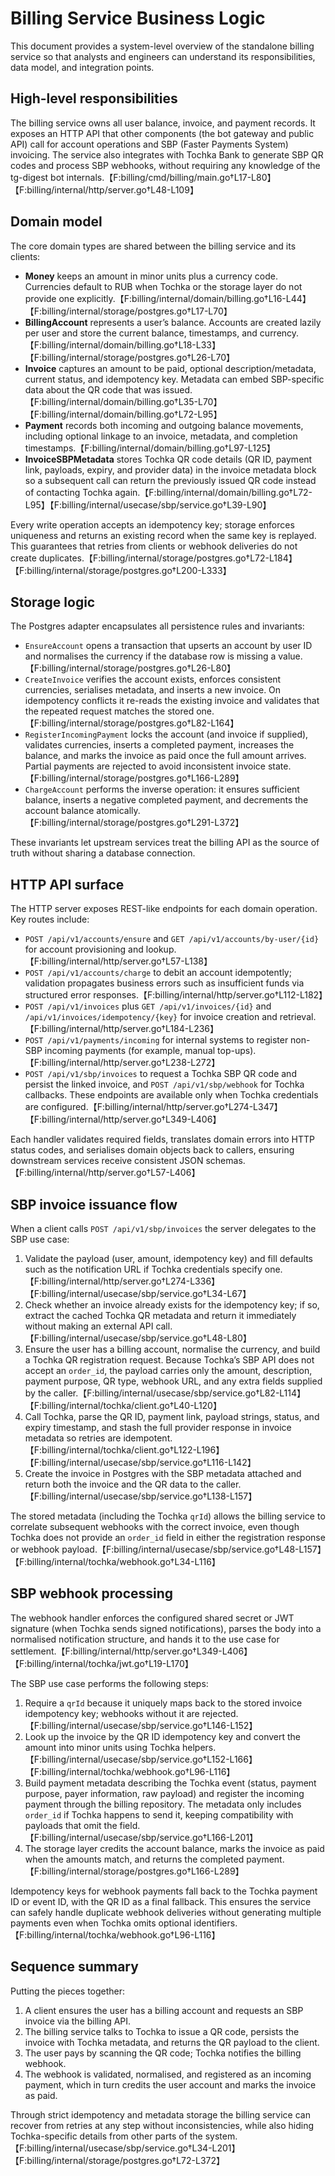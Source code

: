 # Billing Service Business Logic

This document provides a system-level overview of the standalone billing service so that analysts and engineers can understand its responsibilities, data model, and integration points.

## High-level responsibilities

The billing service owns all user balance, invoice, and payment records. It exposes an HTTP API that other components (the bot gateway and public API) call for account operations and SBP (Faster Payments System) invoicing. The service also integrates with Tochka Bank to generate SBP QR codes and process SBP webhooks, without requiring any knowledge of the tg-digest bot internals.【F:billing/cmd/billing/main.go†L17-L80】【F:billing/internal/http/server.go†L48-L109】

## Domain model

The core domain types are shared between the billing service and its clients:

- **Money** keeps an amount in minor units plus a currency code. Currencies default to RUB when Tochka or the storage layer do not provide one explicitly.【F:billing/internal/domain/billing.go†L16-L44】【F:billing/internal/storage/postgres.go†L17-L70】
- **BillingAccount** represents a user’s balance. Accounts are created lazily per user and store the current balance, timestamps, and currency.【F:billing/internal/domain/billing.go†L18-L33】【F:billing/internal/storage/postgres.go†L26-L70】
- **Invoice** captures an amount to be paid, optional description/metadata, current status, and idempotency key. Metadata can embed SBP-specific data about the QR code that was issued.【F:billing/internal/domain/billing.go†L35-L70】【F:billing/internal/domain/billing.go†L72-L95】
- **Payment** records both incoming and outgoing balance movements, including optional linkage to an invoice, metadata, and completion timestamps.【F:billing/internal/domain/billing.go†L97-L125】
- **InvoiceSBPMetadata** stores Tochka QR code details (QR ID, payment link, payloads, expiry, and provider data) in the invoice metadata block so a subsequent call can return the previously issued QR code instead of contacting Tochka again.【F:billing/internal/domain/billing.go†L72-L95】【F:billing/internal/usecase/sbp/service.go†L39-L90】

Every write operation accepts an idempotency key; storage enforces uniqueness and returns an existing record when the same key is replayed. This guarantees that retries from clients or webhook deliveries do not create duplicates.【F:billing/internal/storage/postgres.go†L72-L184】【F:billing/internal/storage/postgres.go†L200-L333】

## Storage logic

The Postgres adapter encapsulates all persistence rules and invariants:

- `EnsureAccount` opens a transaction that upserts an account by user ID and normalises the currency if the database row is missing a value.【F:billing/internal/storage/postgres.go†L26-L80】
- `CreateInvoice` verifies the account exists, enforces consistent currencies, serialises metadata, and inserts a new invoice. On idempotency conflicts it re-reads the existing invoice and validates that the repeated request matches the stored one.【F:billing/internal/storage/postgres.go†L82-L164】
- `RegisterIncomingPayment` locks the account (and invoice if supplied), validates currencies, inserts a completed payment, increases the balance, and marks the invoice as paid once the full amount arrives. Partial payments are rejected to avoid inconsistent invoice state.【F:billing/internal/storage/postgres.go†L166-L289】
- `ChargeAccount` performs the inverse operation: it ensures sufficient balance, inserts a negative completed payment, and decrements the account balance atomically.【F:billing/internal/storage/postgres.go†L291-L372】

These invariants let upstream services treat the billing API as the source of truth without sharing a database connection.

## HTTP API surface

The HTTP server exposes REST-like endpoints for each domain operation. Key routes include:

- `POST /api/v1/accounts/ensure` and `GET /api/v1/accounts/by-user/{id}` for account provisioning and lookup.【F:billing/internal/http/server.go†L57-L138】
- `POST /api/v1/accounts/charge` to debit an account idempotently; validation propagates business errors such as insufficient funds via structured error responses.【F:billing/internal/http/server.go†L112-L182】
- `POST /api/v1/invoices` plus `GET /api/v1/invoices/{id}` and `/api/v1/invoices/idempotency/{key}` for invoice creation and retrieval.【F:billing/internal/http/server.go†L184-L236】
- `POST /api/v1/payments/incoming` for internal systems to register non-SBP incoming payments (for example, manual top-ups).【F:billing/internal/http/server.go†L238-L272】
- `POST /api/v1/sbp/invoices` to request a Tochka SBP QR code and persist the linked invoice, and `POST /api/v1/sbp/webhook` for Tochka callbacks. These endpoints are available only when Tochka credentials are configured.【F:billing/internal/http/server.go†L274-L347】【F:billing/internal/http/server.go†L349-L406】

Each handler validates required fields, translates domain errors into HTTP status codes, and serialises domain objects back to callers, ensuring downstream services receive consistent JSON schemas.【F:billing/internal/http/server.go†L57-L406】

## SBP invoice issuance flow

When a client calls `POST /api/v1/sbp/invoices` the server delegates to the SBP use case:

1. Validate the payload (user, amount, idempotency key) and fill defaults such as the notification URL if Tochka credentials specify one.【F:billing/internal/http/server.go†L274-L336】【F:billing/internal/usecase/sbp/service.go†L34-L67】
2. Check whether an invoice already exists for the idempotency key; if so, extract the cached Tochka QR metadata and return it immediately without making an external API call.【F:billing/internal/usecase/sbp/service.go†L48-L80】
3. Ensure the user has a billing account, normalise the currency, and build a Tochka QR registration request. Because Tochka’s SBP API does not accept an `order_id`, the payload carries only the amount, description, payment purpose, QR type, webhook URL, and any extra fields supplied by the caller.【F:billing/internal/usecase/sbp/service.go†L82-L114】【F:billing/internal/tochka/client.go†L40-L120】
4. Call Tochka, parse the QR ID, payment link, payload strings, status, and expiry timestamp, and stash the full provider response in invoice metadata so retries are idempotent.【F:billing/internal/tochka/client.go†L122-L196】【F:billing/internal/usecase/sbp/service.go†L116-L142】
5. Create the invoice in Postgres with the SBP metadata attached and return both the invoice and the QR data to the caller.【F:billing/internal/usecase/sbp/service.go†L138-L157】

The stored metadata (including the Tochka `qrId`) allows the billing service to correlate subsequent webhooks with the correct invoice, even though Tochka does not provide an `order_id` field in either the registration response or webhook payload.【F:billing/internal/usecase/sbp/service.go†L48-L157】【F:billing/internal/tochka/webhook.go†L34-L116】

## SBP webhook processing

The webhook handler enforces the configured shared secret or JWT signature (when Tochka sends signed notifications), parses the body into a normalised notification structure, and hands it to the use case for settlement.【F:billing/internal/http/server.go†L349-L406】【F:billing/internal/tochka/jwt.go†L19-L170】

The SBP use case performs the following steps:

1. Require a `qrId` because it uniquely maps back to the stored invoice idempotency key; webhooks without it are rejected.【F:billing/internal/usecase/sbp/service.go†L146-L152】
2. Look up the invoice by the QR ID idempotency key and convert the amount into minor units using Tochka helpers.【F:billing/internal/usecase/sbp/service.go†L152-L166】【F:billing/internal/tochka/webhook.go†L96-L116】
3. Build payment metadata describing the Tochka event (status, payment purpose, payer information, raw payload) and register the incoming payment through the billing repository. The metadata only includes `order_id` if Tochka happens to send it, keeping compatibility with payloads that omit the field.【F:billing/internal/usecase/sbp/service.go†L166-L201】
4. The storage layer credits the account balance, marks the invoice as paid when the amounts match, and returns the completed payment.【F:billing/internal/storage/postgres.go†L166-L289】

Idempotency keys for webhook payments fall back to the Tochka payment ID or event ID, with the QR ID as a final fallback. This ensures the service can safely handle duplicate webhook deliveries without generating multiple payments even when Tochka omits optional identifiers.【F:billing/internal/tochka/webhook.go†L96-L116】

## Sequence summary

Putting the pieces together:

1. A client ensures the user has a billing account and requests an SBP invoice via the billing API.
2. The billing service talks to Tochka to issue a QR code, persists the invoice with Tochka metadata, and returns the QR payload to the client.
3. The user pays by scanning the QR code; Tochka notifies the billing webhook.
4. The webhook is validated, normalised, and registered as an incoming payment, which in turn credits the user account and marks the invoice as paid.

Through strict idempotency and metadata storage the billing service can recover from retries at any step without inconsistencies, while also hiding Tochka-specific details from other parts of the system.【F:billing/internal/usecase/sbp/service.go†L34-L201】【F:billing/internal/storage/postgres.go†L72-L372】
